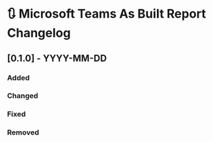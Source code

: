 # :arrows_clockwise: Microsoft Teams As Built Report Changelog

## [0.1.0] - YYYY-MM-DD

### Added

### Changed

### Fixed

### Removed


